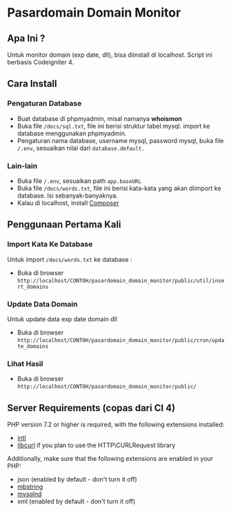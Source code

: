 # Pasardomain Domain Monitor

## Apa Ini ?

Untuk monitor domain (exp date, dll), bisa diinstall di localhost.
Script ini berbasis Codeigniter 4.


## Cara Install
### Pengaturan Database
- Buat database di phpmyadmin, misal namanya **whoismon**
- Buka file `/docs/sql.txt`, file ini berisi struktur tabel mysql. import ke database menggunakan phpmyadmin.
- Pengaturan nama database, username mysql, password mysql, buka file `/.env`, sesuaikan nilai dari `database.default.`

### Lain-lain
- Buka file `/.env`, sesuaikan path `app.baseURL`
- Buka file `/docs/words.txt`, file ini berisi kata-kata yang akan diimport ke database. Isi sebanyak-banyaknya.
- Kalau di localhost, install [Composer](https://getcomposer.org/)

## Penggunaan Pertama Kali
### Import Kata Ke Database
Untuk import `/docs/words.txt` ke database :
- Buka di browser `http://localhost/CONTOH/pasardomain_domain_monitor/public/util/insert_domains`

### Update Data Domain
Untuk update data exp date domain dll
- Buka di browser `http://localhost/CONTOH/pasardomain_domain_monitor/public/cron/update_domains`

### Lihat Hasil
- Buka di browser `http://localhost/CONTOH/pasardomain_domain_monitor/public/`

## Server Requirements (copas dari CI 4)

PHP version 7.2 or higher is required, with the following extensions installed: 

- [intl](http://php.net/manual/en/intl.requirements.php)
- [libcurl](http://php.net/manual/en/curl.requirements.php) if you plan to use the HTTP\CURLRequest library

Additionally, make sure that the following extensions are enabled in your PHP:

- json (enabled by default - don't turn it off)
- [mbstring](http://php.net/manual/en/mbstring.installation.php)
- [mysqlnd](http://php.net/manual/en/mysqlnd.install.php)
- xml (enabled by default - don't turn it off)
